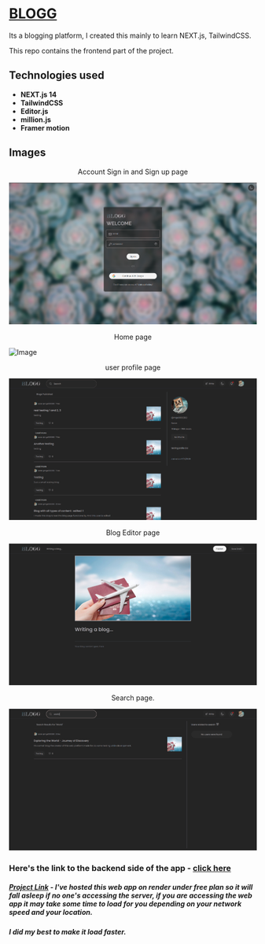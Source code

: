 # [BLOGG](https://bloom-blogging.onrender.com)

Its a blogging platform, I created this mainly to learn NEXT.js, TailwindCSS.

This repo contains the frontend part of the project.

## Technologies used

- **NEXT.js 14**
- **TailwindCSS**
- **Editor.js**
- **million.js**
- **Framer motion**

## Images

<center>Account Sign in and Sign up page</center>

![Image](./markdownImages/bb_acc.png)

<center>Home page</center>

![Image](./markdownImages/base.png)

<center>user profile page</center>

![Image](./markdownImages/bb_up.png)

<center>Blog Editor page</center>

![Image](./markdownImages/bb_wri.png)

<center>Search page.</center>

![Image](./markdownImages/bb_s.png)

### Here's the link to the backend side of the app - [click here](https://github.com/gurusaranm0025/bloom-blogging-backend)

##### [Project Link](https://bloom-blogging.onrender.com) - I've hosted this web app on render under free plan so it will fall asleep if no one's accessing the server, if you are accessing the web app it may take some time to load for you depending on your network speed and your location.

##### I did my best to make it load faster.

